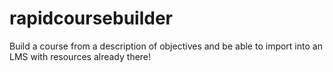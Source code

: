 # rapidcoursebuilder
Build a course from a description of objectives and be able to import into an LMS with resources already there! 
